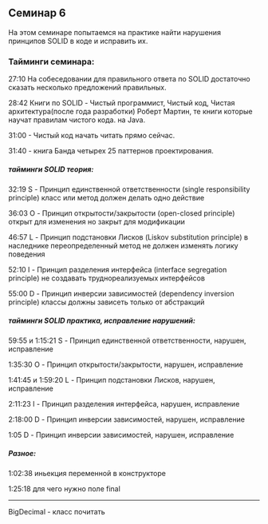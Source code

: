 ## Семинар 6 

На этом семинаре попытаемся на практике найти нарушения принципов SOLID в коде и исправить их.

### Тайминги семинара:

27:10 На собеседовании для правильного ответа по SOLID достаточно сказать несколько предложений правильных.

28:42 Книги по SOLID - Чистый программист, Чистый код, Чистая архитектура(после года разработки) Роберт Мартин, те книги которые научат правилам чистого кода. на Java.

31:00 - Чистый код начать читать прямо сейчас.

31:40 - книга Банда четырех 25 паттернов проектирования.

##### тайминги SOLID теория:
32:19 S - Принцип единственной ответственности (single responsibility principle) класс или метод должен делать одно действие

36:03 O - Принцип открытости/закрытости (open-closed principle) открыт для изменения но закрыт для модификации

46:57 L - Принцип подстановки Лисков (Liskov substitution principle) в наследнике переопределенный метод не должен изменять логику поведения

52:10 I - Принцип разделения интерфейса (interface segregation principle) не создавать труднореализуемых интерфейсов

55:00 D - Принцип инверсии зависимостей (dependency inversion principle) классы должны зависеть только от абстракций

##### тайминги SOLID практика, исправление нарушений:

59:55 и 1:15:21    S - Принцип единственной ответственности, нарушен, исправление

1:35:30            O - Принцип открытости/закрытости, нарушен, исправление

1:41:45 и 1:59:20  L - Принцип подстановки Лисков, нарушен, исправление

2:11:23            I - Принцип разделения интерфейса, нарушен, исправление

2:18:00 D - Принцип инверсии зависимостей, нарушен, исправление

1:05    D - Принцип инверсии зависимостей, нарушен, исправление


##### Разное:

1:02:38 иньекция переменной в конструкторе

1:25:18 для чего нужно поле final

---

BigDecimal - класс почитать